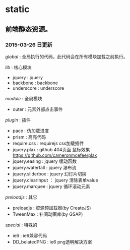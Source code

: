 # static
## 前端静态资源。
### 2015-03-26 日更新

*global* : 全局执行的代码，此代码会在所有模块加载之前执行。

*lib* : 核心模块
* jquery : jquery
* backbone : backbone
* underscore : underscore

*module* : 全局模块
* outer : 元素外部点击事件

*plugin* : 插件
* pace : 伪加载进度
* prism : 高亮代码
* require.css : requirejs css加载插件
* jquery.plax : github 404页面 鼠标效果 https://github.com/cameronmcefee/plax
* jquery.easing : jquery 缓动函数
* jquery.waterfall : jquery 瀑布流
* jquery.sliderbox : jquery 幻灯片切换
* jquery.clearInput ： jquery 清除表单value
* jquery.marquee : jquery 循环滚动元素

*preloadjs* : 其它
* preloadjs : 资源预加载器(by CreateJS)
* TweenMax : 补间动画库(by GSAP)

*special* : 特殊的
* ie6 : ie6兼容代码
* DD_belatedPNG : ie6 png透明解决方案


